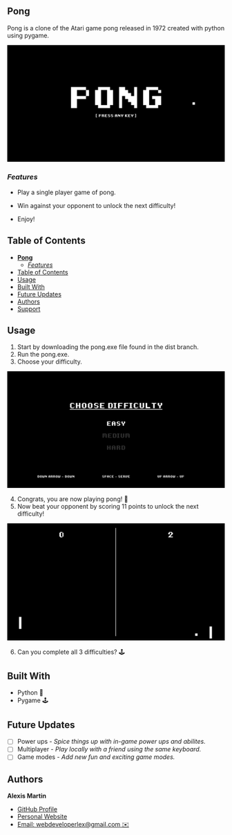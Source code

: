 ## **Pong**

Pong is a clone of the Atari game pong released in 1972 created with python using pygame.

<img src="./assets/pong-cover.PNG" alt="getting started" width="800"/>

### _Features_

- Play a single player game of pong.

- Win against your opponent to unlock the next difficulty!

- Enjoy!

## Table of Contents

- [**Pong**](#pong)
  - [_Features_](#features)
- [Table of Contents](#table-of-contents)
- [Usage](#usage)
- [Built With](#built-with)
- [Future Updates](#future-updates)
- [Authors](#authors)
- [Support](#support)

## Usage

1. Start by downloading the pong.exe file found in the dist branch.
2. Run the pong.exe.
3. Choose your difficulty.

  <img src="./assets/difficulty.PNG" alt="getting started" width="600"/>

4. Congrats, you are now playing pong! 🎉
5. Now beat your opponent by scoring 11 points to unlock the next difficulty!

  <img src="./assets/pong.gif" alt="getting started" width="600"/>

6. Can you complete all 3 difficulties? 🕹️

## Built With

- Python 🐍
- Pygame 🕹️

## Future Updates

- [ ] Power ups - _Spice things up with in-game power ups and abilites._
- [ ] Multiplayer - _Play locally with a friend using the same keyboard._
- [ ] Game modes - _Add new fun and exciting game modes._

## Authors

**Alexis Martin**

- [GitHub Profile](https://github.com/webdevlex)
- [Personal Website](https://webdevlex.com/)
- [Email: webdeveloperlex@gmail.<area>com ✉️](mailto:webdeveloperlex@gmail.com?subject=Pong-Game 'webdeveloperlex@gmail.com')
